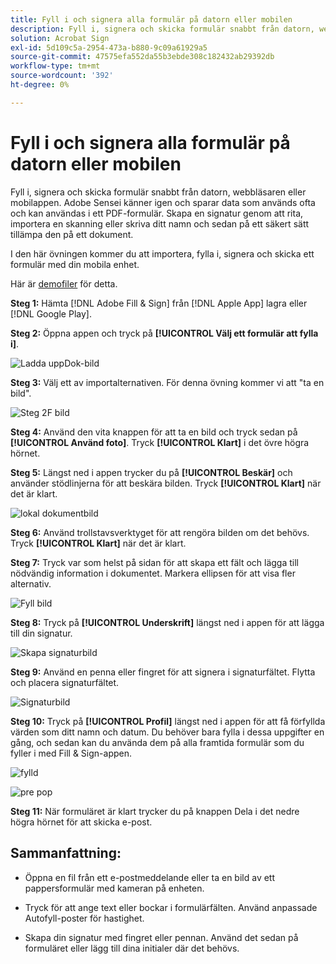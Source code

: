 ```yaml
---
title: Fyll i och signera alla formulär på datorn eller mobilen
description: Fyll i, signera och skicka formulär snabbt från datorn, webbläsaren eller mobilappen
solution: Acrobat Sign
exl-id: 5d109c5a-2954-473a-b880-9c09a61929a5
source-git-commit: 47575efa552da55b3ebde308c182432ab29392db
workflow-type: tm+mt
source-wordcount: '392'
ht-degree: 0%

---
```


# Fyll i och signera alla formulär på datorn eller mobilen

Fyll i, signera och skicka formulär snabbt från datorn, webbläsaren eller mobilappen. Adobe Sensei känner igen och sparar data som används ofta och kan användas i ett PDF-formulär. Skapa en signatur genom att rita, importera en skanning eller skriva ditt namn och sedan på ett säkert sätt tillämpa den på ett dokument.

I den här övningen kommer du att importera, fylla i, signera och skicka ett formulär med din mobila enhet.

Här är [demofiler](assets/03_FillSignScan.zip) för detta.

**Steg 1:** Hämta [!DNL Adobe Fill & Sign] från [!DNL Apple App] lagra eller [!DNL Google Play].

**Steg 2:** Öppna appen och tryck på **[!UICONTROL Välj ett formulär att fylla i]**.

![Ladda uppDok-bild](assets/mobilescan.jpg)

**Steg 3:** Välj ett av importalternativen. För denna övning kommer vi att &quot;ta en bild&quot;.

![Steg 2F bild](assets/Step2F.jpg)

**Steg 4:** Använd den vita knappen för att ta en bild och tryck sedan på **[!UICONTROL Använd foto]**. Tryck **[!UICONTROL Klart]** i det övre högra hörnet.

**Steg 5:** Längst ned i appen trycker du på **[!UICONTROL Beskär]** och använder stödlinjerna för att beskära bilden. Tryck **[!UICONTROL Klart]** när det är klart.

![lokal dokumentbild](assets/localdoc.jpg)

**Steg 6:** Använd trollstavsverktyget för att rengöra bilden om det behövs. Tryck **[!UICONTROL Klart]** när det är klart.

**Steg 7:** Tryck var som helst på sidan för att skapa ett fält och lägga till nödvändig information i dokumentet. Markera ellipsen för att visa fler alternativ.

![Fyll bild](assets/fill.jpg)


**Steg 8:** Tryck på **[!UICONTROL Underskrift]** längst ned i appen för att lägga till din signatur.

![Skapa signaturbild](assets/createsign.jpg)

**Steg 9:** Använd en penna eller fingret för att signera i signaturfältet. Flytta och placera signaturfältet.

![Signaturbild](assets/sign.jpg)

**Steg 10:** Tryck på **[!UICONTROL Profil]** längst ned i appen för att få förfyllda värden som ditt namn och datum. Du behöver bara fylla i dessa uppgifter en gång, och sedan kan du använda dem på alla framtida formulär som du fyller i med Fill &amp; Sign-appen.

![fylld](assets/filled.jpg)

![pre pop](assets/prepop.jpg)

**Steg 11:** När formuläret är klart trycker du på knappen Dela i det nedre högra hörnet för att skicka e-post.

## Sammanfattning:

* Öppna en fil från ett e-postmeddelande eller ta en bild av ett pappersformulär med kameran på enheten.

* Tryck för att ange text eller bockar i formulärfälten. Använd anpassade Autofyll-poster för hastighet.

* Skapa din signatur med fingret eller pennan. Använd det sedan på formuläret eller lägg till dina initialer där det behövs.
